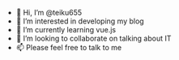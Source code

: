 - 👋 Hi, I’m @teiku655
- 👀 I’m interested in developing my blog
- 🌱 I’m currently learning vue.js
- 💞️ I’m looking to collaborate on talking about IT
- 📫 Please feel free to talk to me

<!---
teiku655/teiku655 is a ✨ special ✨ repository because its `README.md` (this file) appears on your GitHub profile.
You can click the Preview link to take a look at your changes.
--->
